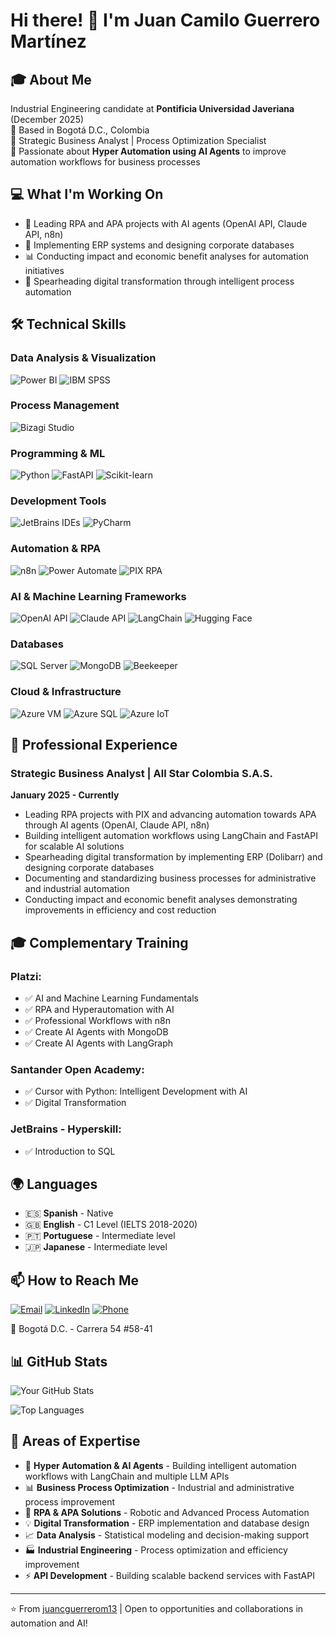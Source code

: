 # Hi there! 👋 I'm Juan Camilo Guerrero Martínez

## 🎓 About Me
Industrial Engineering candidate at **Pontificia Universidad Javeriana** (December 2025)  
📍 Based in Bogotá D.C., Colombia  
💼 Strategic Business Analyst | Process Optimization Specialist  
🤖 Passionate about **Hyper Automation using AI Agents** to improve automation workflows for business processes

## 💻 What I'm Working On
- 🌱 Leading RPA and APA projects with AI agents (OpenAI API, Claude API, n8n)
- 🔧 Implementing ERP systems and designing corporate databases
- 📊 Conducting impact and economic benefit analyses for automation initiatives
- 🚀 Spearheading digital transformation through intelligent process automation

## 🛠️ Technical Skills

### Data Analysis & Visualization
![Power BI](https://img.shields.io/badge/Power_BI-F2C811?style=for-the-badge&logo=powerbi&logoColor=black)
![IBM SPSS](https://img.shields.io/badge/IBM_SPSS-054ADA?style=for-the-badge&logo=ibm&logoColor=white)

### Process Management
![Bizagi Studio](https://img.shields.io/badge/Bizagi_Studio-0078D4?style=for-the-badge)

### Programming & ML
![Python](https://img.shields.io/badge/Python-3776AB?style=for-the-badge&logo=python&logoColor=white)
![FastAPI](https://img.shields.io/badge/FastAPI-009688?style=for-the-badge&logo=fastapi&logoColor=white)
![Scikit-learn](https://img.shields.io/badge/Scikit--learn-F7931E?style=for-the-badge&logo=scikit-learn&logoColor=white)

### Development Tools
![JetBrains IDEs](https://img.shields.io/badge/JetBrains_IDEs-000000?style=for-the-badge&logo=jetbrains&logoColor=white)
![PyCharm](https://img.shields.io/badge/PyCharm-21D789?style=for-the-badge&logo=pycharm&logoColor=white)

### Automation & RPA
![n8n](https://img.shields.io/badge/n8n-EA4B71?style=for-the-badge&logo=n8n&logoColor=white)
![Power Automate](https://img.shields.io/badge/Power_Automate-0066FF?style=for-the-badge&logo=power-automate&logoColor=white)
![PIX RPA](https://img.shields.io/badge/PIX_RPA-00A4EF?style=for-the-badge)

### AI & Machine Learning Frameworks
![OpenAI API](https://img.shields.io/badge/OpenAI_API-412991?style=for-the-badge&logo=openai&logoColor=white)
![Claude API](https://img.shields.io/badge/Claude_API-CC9B7A?style=for-the-badge&logo=anthropic&logoColor=white)
![LangChain](https://img.shields.io/badge/LangChain-1C3C3C?style=for-the-badge&logo=langchain&logoColor=white)
![Hugging Face](https://img.shields.io/badge/Hugging_Face-FFD21E?style=for-the-badge&logo=huggingface&logoColor=black)

### Databases
![SQL Server](https://img.shields.io/badge/SQL_Server-CC2927?style=for-the-badge&logo=microsoft-sql-server&logoColor=white)
![MongoDB](https://img.shields.io/badge/MongoDB-47A248?style=for-the-badge&logo=mongodb&logoColor=white)
![Beekeeper](https://img.shields.io/badge/Beekeeper-FFB800?style=for-the-badge)

### Cloud & Infrastructure
![Azure VM](https://img.shields.io/badge/Azure_VM-0078D4?style=for-the-badge&logo=microsoft-azure&logoColor=white)
![Azure SQL](https://img.shields.io/badge/Azure_SQL-0078D4?style=for-the-badge&logo=microsoft-azure&logoColor=white)
![Azure IoT](https://img.shields.io/badge/Azure_IoT-0078D4?style=for-the-badge&logo=microsoft-azure&logoColor=white)

## 💼 Professional Experience

### Strategic Business Analyst | All Star Colombia S.A.S.
**January 2025 - Currently**
- Leading RPA projects with PIX and advancing automation towards APA through AI agents (OpenAI, Claude API, n8n)
- Building intelligent automation workflows using LangChain and FastAPI for scalable AI solutions
- Spearheading digital transformation by implementing ERP (Dolibarr) and designing corporate databases
- Documenting and standardizing business processes for administrative and industrial automation
- Conducting impact and economic benefit analyses demonstrating improvements in efficiency and cost reduction

## 🎓 Complementary Training

### Platzi:
- ✅ AI and Machine Learning Fundamentals
- ✅ RPA and Hyperautomation with AI
- ✅ Professional Workflows with n8n
- ✅ Create AI Agents with MongoDB
- ✅ Create AI Agents with LangGraph

### Santander Open Academy:
- ✅ Cursor with Python: Intelligent Development with AI
- ✅ Digital Transformation

### JetBrains - Hyperskill:
- ✅ Introduction to SQL

## 🌍 Languages
- 🇪🇸 **Spanish** - Native
- 🇬🇧 **English** - C1 Level (IELTS 2018-2020)
- 🇵🇹 **Portuguese** - Intermediate level
- 🇯🇵 **Japanese** - Intermediate level

## 📫 How to Reach Me
[![Email](https://img.shields.io/badge/Email-D14836?style=for-the-badge&logo=gmail&logoColor=white)](mailto:pacaguerrerom@hotmail.com)
[![LinkedIn](https://img.shields.io/badge/LinkedIn-0077B5?style=for-the-badge&logo=linkedin&logoColor=white)](https://www.linkedin.com/in/juan-camilo-guerrero0ab86533a)
[![Phone](https://img.shields.io/badge/Phone-25D366?style=for-the-badge&logo=whatsapp&logoColor=white)](tel:+573187233069)

📍 Bogotá D.C. - Carrera 54 #58-41

## 📊 GitHub Stats
![Your GitHub Stats](https://github-readme-stats.vercel.app/api?username=juancguerrerom13&show_icons=true&theme=tokyonight)

![Top Languages](https://github-readme-stats.vercel.app/api/top-langs/?username=juancguerrerom13&layout=compact&theme=tokyonight)

## 🎯 Areas of Expertise
- 🤖 **Hyper Automation & AI Agents** - Building intelligent automation workflows with LangChain and multiple LLM APIs
- 📊 **Business Process Optimization** - Industrial and administrative process improvement
- 🔄 **RPA & APA Solutions** - Robotic and Advanced Process Automation
- 💡 **Digital Transformation** - ERP implementation and database design
- 📈 **Data Analysis** - Statistical modeling and decision-making support
- 🏭 **Industrial Engineering** - Process optimization and efficiency improvement
- ⚡ **API Development** - Building scalable backend services with FastAPI

---
⭐️ From [juancguerrerom13](https://github.com/juancguerrerom13) | Open to opportunities and collaborations in automation and AI!
